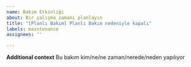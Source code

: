 ```yaml
---
name: Bakım Etkinliği
about: Bir çalışma zamanı planlayın
title: "[Planlı Bakım] Planlı Bakım nedeniyle kapalı"
labels: maintenance
assignees: ''

---
```


<!--
start: 2021-08-24T13:00:00.220Z
end: 2021-08-24T14:00:00.220Z
expectedDown: bw-a
-->

**Additional context**
Bu bakım kim/ne/ne zaman/nerede/neden yapılıyor
